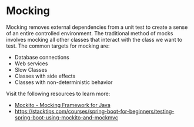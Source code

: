 # Mocking

Mocking removes external dependencies from a unit test to create a sense of an entire controlled environment. The traditional method of mocks involves mocking all other classes that interact with the class we want to test. The common targets for mocking are:

- Database connections
- Web services
- Slow Classes
- Classes with side effects
- Classes with non-deterministic behavior

Visit the following resources to learn more:

- [Mockito - Mocking Framework for Java](https://site.mockito.org/)
- https://stacktips.com/courses/spring-boot-for-beginners/testing-spring-boot-using-mockito-and-mockmvc 
